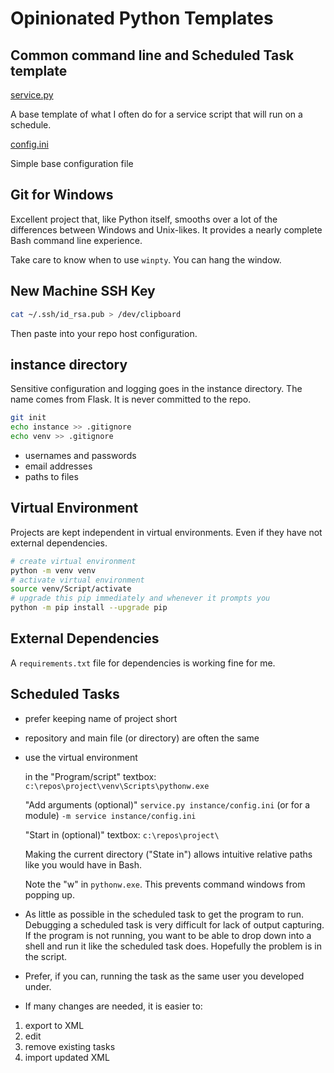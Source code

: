 # Opinionated Python Templates

## Common command line and Scheduled Task template

[service.py](service.py)

A base template of what I often do for a service script that will run on a schedule.

[config.ini](config.ini)

Simple base configuration file

## Git for Windows

Excellent project that, like Python itself, smooths over a lot of the differences between Windows and Unix-likes. It provides a nearly complete Bash command line experience.

Take care to know when to use `winpty`. You can hang the window.

## New Machine SSH Key

```sh
cat ~/.ssh/id_rsa.pub > /dev/clipboard
```

Then paste into your repo host configuration.

## instance directory

Sensitive configuration and logging goes in the instance directory. The name comes from Flask. It is never committed to the repo.

```sh
git init
echo instance >> .gitignore
echo venv >> .gitignore
```

- usernames and passwords
- email addresses
- paths to files

## Virtual Environment

Projects are kept independent in virtual environments. Even if they have not external dependencies.

```sh
# create virtual environment
python -m venv venv
# activate virtual environment
source venv/Script/activate
# upgrade this pip immediately and whenever it prompts you
python -m pip install --upgrade pip
```

## External Dependencies

A `requirements.txt` file for dependencies is working fine for me.

## Scheduled Tasks

- prefer keeping name of project short
- repository and main file (or directory) are often the same
- use the virtual environment

  in the "Program/script" textbox:
  `c:\repos\project\venv\Scripts\pythonw.exe`

  "Add arguments (optional)"
  `service.py instance/config.ini`
  (or for a module)
  `-m service instance/config.ini`

  "Start in (optional)" textbox:
  `c:\repos\project\`

  Making the current directory ("State in") allows intuitive relative paths like you would have in Bash.

  Note the "w" in `pythonw.exe`. This prevents command windows from popping up.

- As little as possible in the scheduled task to get the program to run. Debugging a scheduled task is very difficult for lack of output capturing. If the program is not running, you want to be able to drop down into a shell and run it like the scheduled task does. Hopefully the problem is in the script.
- Prefer, if you can, running the task as the same user you developed under.

- If many changes are needed, it is easier to:

1. export to XML
2. edit
3. remove existing tasks
4. import updated XML
